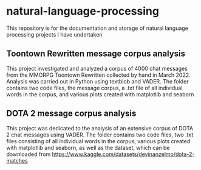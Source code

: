 # natural-language-processing
This repository is for the documentation and storage of natural language processing projects I have undertaken

## Toontown Rewritten message corpus analysis
This project investigated and analyzed a corpus of 4000 chat messages from the MMORPG Toontown Rewritten collected by hand in March 2022. Analysis was carried out in Python using textblob and VADER. The folder contains two code files, the message corpus, a .txt file of all individual words in the corpus, and various plots created with matplotlib and seaborn

## DOTA 2 message corpus analysis
This project was dedicated to the analysis of an extensive corpus of DOTA 2 chat messages using VADER. The folder contains two code files, two .txt files consisting of all individual words in the corpus, various plots created with matplotlib and seaborn, as well as the dataset, which can be downloaded from https://www.kaggle.com/datasets/devinanzelmo/dota-2-matches 
